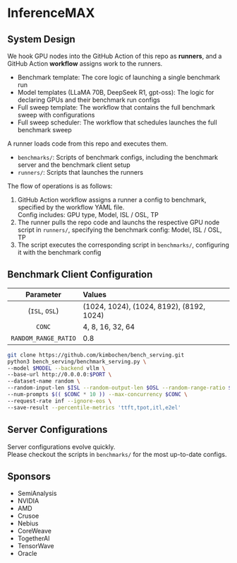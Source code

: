 # InferenceMAX


## System Design

We hook GPU nodes into the GitHub Action of this repo as **runners**, and a GitHub Action **workflow** assigns work to the runners.

- Benchmark template: The core logic of launching a single benchmark run
- Model templates (LLaMA 70B, DeepSeek R1, gpt-oss): The logic for declaring GPUs and their benchmark run configs
- Full sweep template: The workflow that contains the full benchmark sweep with configurations
- Full sweep scheduler: The workflow that schedules launches the full benchmark sweep

A runner loads code from this repo and executes them.
- `benchmarks/`: Scripts of benchmark configs, including the benchmark server and the benchmark client setup
- `runners/`: Scripts that launches the runners

The flow of operations is as follows:
1. GitHub Action workflow assigns a runner a config to benchmark, specified by the workflow YAML file.  
   Config includes: GPU type, Model, ISL / OSL, TP
1. The runner pulls the repo code and launchs the respective GPU node script in `runners/`,
   specifying the benchmark config: Model, ISL / OSL, TP
1. The script executes the corresponding script in `benchmarks/`, configuring it with the benchmark config


## Benchmark Client Configuration

| Parameter | Values |
| :-: | :- |
| (`ISL`, `OSL`) | (1024, 1024), (1024, 8192), (8192, 1024) |
| `CONC` | 4, 8, 16, 32, 64 |
| `RANDOM_RANGE_RATIO` | 0.8 |

```bash
git clone https://github.com/kimbochen/bench_serving.git 
python3 bench_serving/benchmark_serving.py \
--model $MODEL --backend vllm \
--base-url http://0.0.0.0:$PORT \
--dataset-name random \
--random-input-len $ISL --random-output-len $OSL --random-range-ratio $RANDOM_RANGE_RATIO \
--num-prompts $(( $CONC * 10 )) --max-concurrency $CONC \
--request-rate inf --ignore-eos \
--save-result --percentile-metrics 'ttft,tpot,itl,e2el'
```


## Server Configurations

Server configurations evolve quickly.  
Please checkout the scripts in `benchmarks/` for the most up-to-date configs.


## Sponsors

- SemiAnalysis
- NVIDIA
- AMD
- Crusoe
- Nebius
- CoreWeave
- TogetherAI
- TensorWave
- Oracle
